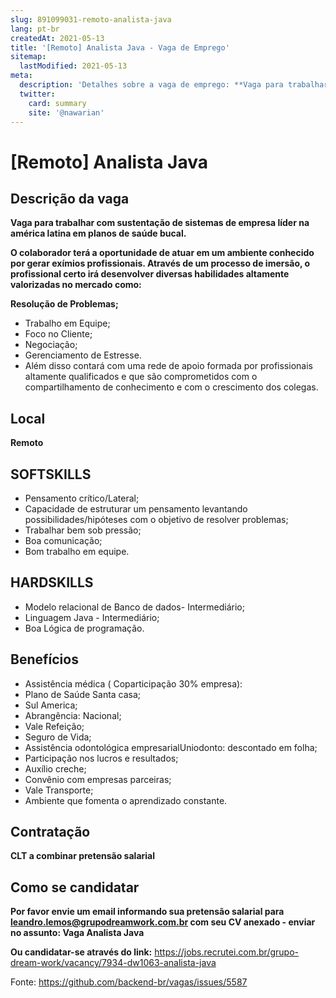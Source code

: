 ```yaml
---
slug: 891099031-remoto-analista-java
lang: pt-br
createdAt: 2021-05-13
title: '[Remoto] Analista Java - Vaga de Emprego'
sitemap:
  lastModified: 2021-05-13
meta:
  description: 'Detalhes sobre a vaga de emprego: **Vaga para trabalhar com sustentação de sistemas de empresa líder na américa latina em planos de saúde bucal.**  **O colaborador terá a oportunidade de atuar em um ambiente conhecido por gerar exímios profissionais. Através de um processo de imersão, o profissional certo irá desenvolver diversas habilidades altamente valorizadas no mercado como:** **Resolução de Problemas;** - Trabalho em Equipe; - Foco no Cliente; - Negociação; - Gerenciamento de Estresse. - Além disso contará com uma rede de apoio formada por profissionais altamente qualificados e que são comprometidos com o compartilhamento de conhecimento e com o crescimento dos colegas.'
  twitter:
    card: summary
    site: '@nawarian'
---
```


# [Remoto] Analista Java

## Descrição da vaga

**Vaga para trabalhar com sustentação de sistemas de empresa líder na américa latina em planos de saúde bucal.** 

**O colaborador terá a oportunidade de atuar em um ambiente conhecido por gerar exímios profissionais. Através de um processo de imersão, o profissional certo irá desenvolver diversas habilidades altamente valorizadas no mercado como:**

**Resolução de Problemas;**

- Trabalho em Equipe;
- Foco no Cliente;
- Negociação;
- Gerenciamento de Estresse.
- Além disso contará com uma rede de apoio formada por profissionais altamente qualificados e que são comprometidos com o compartilhamento de conhecimento e com o crescimento dos colegas.

## Local
**Remoto**

## SOFTSKILLS

- Pensamento crítico/Lateral;
- Capacidade de estruturar um pensamento levantando possibilidades/hipóteses com o objetivo de resolver problemas;
- Trabalhar bem sob pressão;
- Boa comunicação;
- Bom trabalho em equipe.

## HARDSKILLS

- Modelo relacional de Banco de dados- Intermediário;
- Linguagem Java - Intermediário;
- Boa Lógica de programação.

## Benefícios

- Assistência médica ( Coparticipação 30% empresa):
- Plano de Saúde Santa casa;
- Sul America;
- Abrangência: Nacional;
- Vale Refeição;
- Seguro de Vida;
- Assistência odontológica empresarialUniodonto: descontado em folha;
- Participação nos lucros e resultados;
- Auxílio creche;
- Convênio com empresas parceiras;
- Vale Transporte;
- Ambiente que fomenta o aprendizado constante.

## Contratação

**CLT a combinar pretensão salarial**

## Como se candidatar

**Por favor envie um email informando sua pretensão salarial para leandro.lemos@grupodreamwork.com.br com seu CV anexado - enviar no assunto: Vaga Analista Java**

**Ou candidatar-se através do link:** https://jobs.recrutei.com.br/grupo-dream-work/vacancy/7934-dw1063-analista-java

Fonte: https://github.com/backend-br/vagas/issues/5587